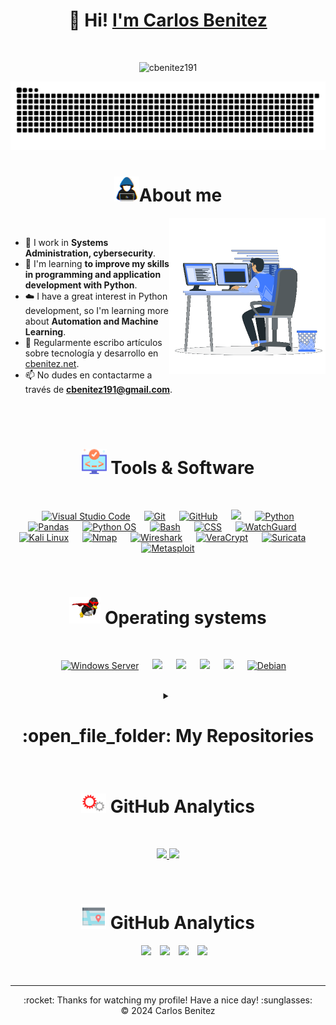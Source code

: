 <!-- Welcome profile -->
<div align="center">
<h1 align="center">👋 Hi! <a href="https://cbenitez.net">I'm Carlos Benitez</a></h1>
</div>

<!-- Profile views -->
<br>
<p align = "center">
	<img src="https://komarev.com/ghpvc/?username=cbenitez191&label=Profile%20views&color=brightgreen&style=plastic?" alt="cbenitez191" height=20px, width=140px/> 
</p>
<p align = "center">
	<img src = "https://github.com/7oSkaaa/7oSkaaa/blob/output/github-contribution-grid-snake.svg?" alt = "Snake Game"/>
</p>

<!-- About Me -->

<h1 align="center"><img src = "https://github.com/cbenitez191/cbenitez191/blob/main/img/about_me.gif?raw=true" width = 40px></picture>About me</h1>

<picture> <img align="right" src="https://github.com/cbenitez191/cbenitez191/blob/main/img/Right_Side.gif?raw=true" width = 250px></picture>

<br>

- 🔭 I work in **Systems Administration, cybersecurity**.
- 🌱 I'm learning **to improve my skills in programming and application development with Python**.
- ☁️ I have a great interest in Python development, so I'm learning more about **Automation and Machine Learning**.
- 📝 Regularmente escribo artículos sobre tecnología y desarrollo en [cbenitez.net](https://cbenitez.net/blog).
- 📫 No dudes en contactarme a través de **cbenitez191@gmail.com**.

<br><br>

<!-- Herrramientas y software -->

<h1 align="center"><picture> <img src = "https://github.com/cbenitez191/cbenitez191/blob/main/img/software.png?raw=true" width = 40px>  </picture> Tools & Software</h1>
 <br>
 
<p align="center">
  &emsp;
    <a href="https://code.visualstudio.com/">
    <img src="https://img.shields.io/badge/Visual%20Studio%20Code-%23007ACC.svg?style=plastic&logo=visual-studio-code&logoColor=white" alt="Visual Studio Code"></a>
  &emsp;
    <a href="#"><img alt="Git" src="https://img.shields.io/badge/Git%20-%23F05033.svg?style=plastic&logo=git&logoColor=white"></a>
  &emsp;
    <a href="#"><img alt="GitHub" src="https://img.shields.io/badge/github-%23181717.svg?style=plastic&logo=github&logoColor=white"></a>
  &emsp;
    <a href="#"><img src="https://img.shields.io/badge/mysql-%234479A1.svg?&style=plastic&logo=mysql&logoColor=white"/></a>
  &emsp;
    <a href="https://www.python.org/">
    <img alt="Python" src="https://img.shields.io/badge/Python-%233B77A0.svg?style=plastic&logo=python&logoColor=white"></a>
  &emsp;
    <a href="https://pandas.pydata.org/">
    <img src="https://img.shields.io/badge/Pandas-%230A8E3D.svg?style=plastic&logo=pandas&logoColor=white" alt="Pandas"></a>
  &emsp;
    <a href="https://docs.python.org/3/library/os.html">
    <img src="https://img.shields.io/badge/Python%20OS-%234B8BBE.svg?style=plastic&logo=python&logoColor=white" alt="Python OS"></a>
  &emsp;
    <a href="https://www.gnu.org/software/bash/">
    <img alt="Bash" src="https://img.shields.io/badge/Bash-%234EAA27.svg?style=plastic&logo=gnu-bash&logoColor=white"></a> 
  &emsp;
    <a href="https://www.w3.org/Style/CSS/">
    <img alt="CSS" src="https://img.shields.io/badge/CSS-%231572B6.svg?style=plastic&logo=css3&logoColor=white"></a>
  &emsp;
    <a href="https://www.watchguard.com/">
    <img src="https://img.shields.io/badge/WatchGuard-%23D92D2A.svg?style=plastic&logo=watchguard&logoColor=white" alt="WatchGuard"></a>
  &emsp;	
    <a href="https://www.kali.org/">
    <img alt="Kali Linux" src="https://img.shields.io/badge/Kali%20Linux-%231E9B5D.svg?style=plastic&logo=kali-linux&logoColor=white"></a>
  &emsp;
    <a href="https://nmap.org/">
    <img alt="Nmap" src="https://img.shields.io/badge/Nmap-%23F6F22D.svg?style=plastic&logo=nmap&logoColor=black"></a>
  &emsp;
     <a href="https://www.wireshark.org/">
    <img alt="Wireshark" src="https://img.shields.io/badge/Wireshark-%232C5C93.svg?style=plastic&logo=wireshark&logoColor=white"></a>
  &emsp;
     <a href="https://www.veracrypt.fr/en/Home.html">
    <img alt="VeraCrypt" src="https://img.shields.io/badge/VeraCrypt-%233D5B9A.svg?style=plastic&logo=veracrypt&logoColor=white"></a>
  &emsp;
     <a href="https://suricata-ids.org/">
    <img alt="Suricata" src="https://img.shields.io/badge/Suricata-%23B22B27.svg?style=plastic&logo=suricata&logoColor=white"></a>
  &emsp;
     <a href="https://www.metasploit.com/">
    <img alt="Metasploit" src="https://img.shields.io/badge/Metasploit-%23000C0C.svg?style=plastic&logo=metasploit&logoColor=white"></a>
  
</p>
<br>

<!-- Sistemas Operativos -->

 <h1 align="center"><picture> <img src = "https://github.com/cbenitez191/cbenitez191/blob/main/img/OS.gif?raw=true" width = 50px>  </picture>Operating systems</h1>
 <br>
 
<p align="center">
  &emsp;
    <a href="https://www.microsoft.com/en-us/windows-server">
    <img src="https://img.shields.io/badge/Windows%20Server-0078D4?style=plastic&logo=microsoft&logoColor=white" alt="Windows Server"></a>
  &emsp;
    <a href="#"><img src="https://img.shields.io/badge/Windows-0078D6?style=plastic&logo=windows&logoColor=white"></a>
  &emsp;
    <a href="#"><img src="https://img.shields.io/badge/Ubuntu-E95420?style=plastic&logo=ubuntu&logoColor=white"></a>
  &emsp;
    <a href="#"><img src="https://img.shields.io/badge/pop!_os-%2348B9C7.svg?style=plastic&&logo=pop!_os&logoColor=white" /></a>
  &emsp;
    <a href="#"><img src="https://img.shields.io/badge/manjaro-%2335BF5C.svg?&style=plastic&logo=manjaro&logoColor=white" /></a>
  &emsp;
    <a href="https://www.debian.org/">
    <img src="https://img.shields.io/badge/Debian-A81D24?style=plastic&logo=debian&logoColor=white" alt="Debian"></a>
</p>
<br>

<!-- Listado repositorios -->

<details align="center"><summary><h1> :open_file_folder: My Repositories</h1></summary>

----
	
<div>
  <p align="center">
	<a href="https://github.com/cbenitez191/Administracion-servidores-windows">
    		<img src="https://github-readme-stats.vercel.app/api/pin/?username=cbenitez191&repo=Administracion-servidores-windows&theme=tokyonight" alt="GitHub Stats"  />
    	</a>
	<a href="https://github.com/cbenitez191/Recopilacion-de-recursos-Pentesting">
      		<img src="https://github-readme-stats.vercel.app/api/pin/?username=cbenitez191&repo=Recopilacion-de-recursos-Pentesting&theme=tokyonight" aalt="GitHub Stats" />
    	</a>
    	<a href="https://github.com/cbenitez191/Aprendinedo_Python">
      		<img src="https://github-readme-stats.vercel.app/api/pin/?username=cbenitez191&repo=Aprendinedo_Python&theme=tokyonight" alt="GitHub Stats" />
    	</a>
    	<a href="https://github.com/cbenitez191/Generador-password-python">
      		<img src="https://github-readme-stats.vercel.app/api/pin/?username=cbenitez191&repo=Generador-password-python&theme=tokyonight" />
    	</a>
    	<a href="https://github.com/cbenitez191/Comprobar-directorio-Linux">
      		<img src="https://github-readme-stats.vercel.app/api/pin/?username=cbenitez191&repo=Comprobar-directorio-Linux&theme=tokyonight" alt="GitHub Stats" />
    	</a>
	<a href="https://github.com/cbenitez191/Layout">
      		<img src="https://github-readme-stats.vercel.app/api/pin/?username=cbenitez191&repo=Layout&theme=tokyonight" alt="GitHub Stats" />
    	</a>
	<a href="https://github.com/cbenitez191/cbenitez191">
      		<img src="https://github-readme-stats.vercel.app/api/pin/?username=cbenitez191&repo=cbenitez191&theme=tokyonight" alt="GitHub Stats" />
    	</a>
	
  </p>
</div>
</details>
<br>

<!-- Métricas -->
<h1 align="center"><picture> <img src = "https://github.com/cbenitez191/cbenitez191/blob/main/img/SEuy.gif?raw=true" width = 40px">  </picture>GitHub Analytics</h1>
 <br>

<p align="center">
<a href="https://github.com/cbenitez191">
  <img height="180em" src="https://github-readme-stats-eight-theta.vercel.app/api?username=cbenitez191&show_icons=true&theme=algolia&include_all_commits=true&count_private=true"/>
  <img height="180em" src="https://github-readme-stats-eight-theta.vercel.app/api/top-langs/?username=cbenitez191&layout=compact&langs_count=8&theme=algolia"/>
</a>
</p>

<!-- Redes sociales -->
<br>
<h1 align="center"><picture> <img src = "https://github.com/cbenitez191/cbenitez191/blob/main/img/contactme.png?raw=true" width = 40px">  </picture>GitHub Analytics</h1>

<p align="center">
 <div align="center"  class="icons-social" style="margin-left: 10px;">
        <a style="margin-left: 10px;"  target="_blank" href="https://www.linkedin.com/in/cbenitez191">
			<img src="https://img.icons8.com/doodle/40/000000/linkedin--v2.png"></a>
        <a style="margin-left: 10px;" target="_blank" href="https://github.com/cbenitez191">
		<img src="https://img.icons8.com/doodle/40/000000/github--v1.png"></a>
        <a style="margin-left: 10px;" target="_blank" href="https://twitter.com">
			<img src="https://img.icons8.com/doodle/1x/twitter-squared--v2.png" ></a>
		<a style="margin-left: 10px;" target="_blank" href="https://youtube.com/aristidevs?sub_confirmation=1">
				<img src="https://img.icons8.com/doodle/1x/youtube--v2.png" ></a>
      </div>
</p>
<br>

------

<div align="center">
  :rocket: Thanks for watching my profile! Have a nice day! :sunglasses: <br/>
  &copy; 2024 Carlos Benitez
</div>
